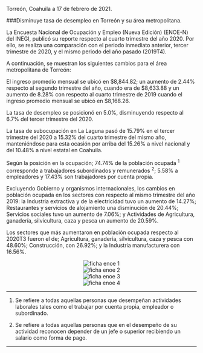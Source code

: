
Torreón, Coahuila a 17 de febrero de 2021.

###Disminuye tasa de desempleo en Torreón y su área metropolitana.

La Encuesta Nacional de Ocupación y Empleo (Nueva Edición) (ENOE-N) del INEGI, publicó su reporte respecto al cuarto trimestre del año 2020. Por ello, se realiza una comparación con el periodo inmediato anterior, tercer trimestre de 2020, y el mismo periodo del año pasado (2019T4).

A continuación, se muestran los siguientes cambios para el área metropolitana de Torreón:

El ingreso promedio mensual se ubicó en $8,844.82; un aumento de 2.44% respecto al segundo trimestre del año, cuando era de $8,633.88 y un aumento de 8.28% con respecto al cuarto trimestre de 2019 cuando el ingreso promedio mensual se ubicó en $8,168.26.

La tasa de desempleo se posicionó en 5.0%, disminuyendo respecto al 6.7% del tercer trimestre del 2020.

La tasa de subocupación en La Laguna pasó de 15.79% en el tercer trimestre del 2020 a 15.32% del cuarto trimestre del mismo año, manteniéndose para esta ocasión por arriba del 15.26% a nivel nacional y del 10.48% a nivel estatal en Coahuila.

Según la posición en la ocupación; 74.74% de la población ocupada <sup>1</sup> corresponde a trabajadores subordinados y remunerados <sup>2</sup>; 5.58% a empleadores y 17.43% son trabajadores por cuenta propia.

Excluyendo Gobierno y organismos internacionales, los cambios en población ocupada en los sectores con respecto al mismo trimestre del año 2019: la Industria extractiva y de la electricidad tuvo un aumento de 14.27%; Restaurantes y servicios de alojamiento una disminución de 20.44%; Servicios sociales tuvo un aumento de 7.06%; y Actividades de Agricultura, ganadería, silvicultura, caza y pesca un aumento de 20.59%.

Los sectores que más aumentaron en población ocupada respecto al 2020T3 fueron el de; Agricultura, ganadería, silvicultura, caza y pesca con 48.60%; Construcción, con 26.92%; y la Industria manufacturera con 16.56%.


<center><div style="clear:left;"></div><img class="img-responsive" src="2021-02-17-ficha-enoe/ima01.jpg" alt="ficha enoe 1"></center>

<center><div style="clear:left;"></div><img class="img-responsive" src="2021-02-17-ficha-enoe/ima02.jpg" alt="ficha enoe 2"></center>

<center><div style="clear:left;"></div><img class="img-responsive" src="2021-02-17-ficha-enoe/ima03.jpg" alt="ficha enoe 3"></center>

<center><div style="clear:left;"></div><img class="img-responsive" src="2021-02-17-ficha-enoe/ima04.jpg" alt="ficha enoe 4"></center>

---
 1. Se refiere a todas aquellas personas que desempeñan actividades laborales tales como el trabajar por cuenta propia, empleador o subordinado.

 2. Se refiere a todas aquellas personas que en el desempeño de su actividad reconocen depender de un jefe o superior recibiendo un salario como forma de pago.

---
